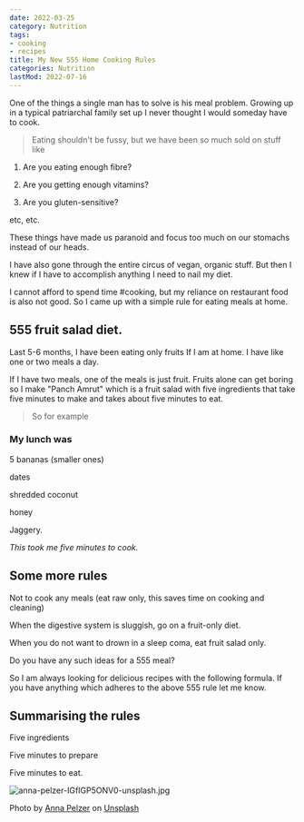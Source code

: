 ```yaml
---
date: 2022-03-25
category: Nutrition
tags:
- cooking
- recipes
title: My New 555 Home Cooking Rules
categories: Nutrition
lastMod: 2022-07-16
---
```

One of the things a single man has to solve is his meal problem. Growing up in a typical patriarchal family set up I never thought I would someday have to cook.

> Eating shouldn't be fussy, but we have been so much sold on stuff like

1. Are you eating enough fibre?

2. Are you getting enough vitamins?

3. Are you gluten-sensitive?

etc, etc.

These things have made us paranoid and focus too much on our stomachs instead of our heads.

I have also gone through the entire circus of vegan, organic stuff. But then I knew if I have to accomplish anything I need to nail my diet.

I cannot afford to spend time #cooking, but my reliance on restaurant food is also not good. So I came up with a simple rule for eating meals at home.

## 555 fruit salad diet.

Last 5-6 months, I have been eating only fruits If I am at home. I have like one or two meals a day.

If I have two meals, one of the meals is just fruit. Fruits alone can get boring so I make "Panch Amrut" which is a fruit salad with five ingredients that take five minutes to make and takes about five minutes to eat.

> So for example
### My lunch was

5 bananas (smaller ones)

dates

shredded coconut

honey

Jaggery.

*This took me five minutes to cook.*

## Some more rules

Not to cook any meals (eat raw only, this saves time on cooking and cleaning)

When the digestive system is sluggish, go on a fruit-only diet.

When you do not want to drown in a sleep coma, eat fruit salad only.

Do you have any such ideas for a 555 meal?

So I am always looking for delicious recipes with the following formula. If you have anything which adheres to the above 555 rule let me know.

## Summarising the rules

Five ingredients

Five minutes to prepare

Five minutes to eat.

![anna-pelzer-IGfIGP5ONV0-unsplash.jpg](https://manojnayak.mataroa.blog/images/84f10c17.jpeg)


Photo by <a href="https://unsplash.com/@annapelzer?utm_source=unsplash&utm_medium=referral&utm_content=creditCopyText">Anna Pelzer</a> on <a href="https://unsplash.com/s/photos/salad?utm_source=unsplash&utm_medium=referral&utm_content=creditCopyText">Unsplash</a>
